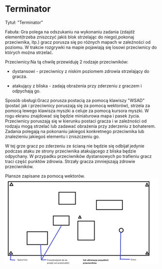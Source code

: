# Terminator
Tytuł: "Terminator"

Fabuła: Gra polega na odszukaniu na wykonaniu zadania (zdajdź element(trzeba zniszczyć jakiś blok strzelając do niego),pokonaj przeciwnika, itp.) gracz porusza się po różnych mapach w zależności od poziomu. W trakcie rozgrywki na mapie pojawiają się losowi przeciwnicy do których można strzelać.

Przeciwnicy:Na tą chwilę przewiduję 2 rodzaje przeciwników:

- dystansowi - przeciwnicy z niskim poziomem zdrowia strzelający do gracza.

-  atakujący z bliska - zadają obrażenia przy zderzeniu z graczem i odpychają go.

Sposób obsługi:Gracz porusza postacią za pomocą klawiszy "WSAD"(postać jak i przeciwnicy poruszają się za pomocą wektorów), strzela za pomocą lewego klawisza myszki a celuje za pomocą kursora myszki. W rogu ekranu znajdować się będzie miniaturowa mapa i pasek życia. Przeciwnicy poruszają się w kierunku postaci gracza i w zależności od rodzaju mogą strzelać lub zadawać obrażenia przy zderzeniu z bohaterem. Zadania polegają na pokonaniu jakiegoś konkretnego przeciwnika lub znalezieniu jakiegoś elementu i zniszczeniu go.

W tej grze gracz po zderzeniu ze ścianą nie będzie się odbijał jedynie podczas ataku ze strony przeciwnika atakującego z bliska będzie odpychany. W przypadku przeciwników dystansowych po trafieniu gracz traci część punktów zdrowia. Strzały gracza zmniejszają zdrowie przeciwników.

Plansze zapisane za pomocą wektorów.
![alt text](https://github.com/mateuszpawlowski1g/Terminator/blob/master/plansza/Plansza_01.png)


